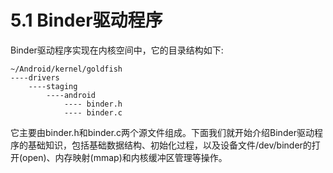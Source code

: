 # 5.1 Binder驱动程序

Binder驱动程序实现在内核空间中，它的目录结构如下:

```
~/Android/kernel/goldfish
----drivers
    ----staging
        ----android
            ---- binder.h
            ---- binder.c
```

它主要由binder.h和binder.c两个源文件组成。下面我们就开始介绍Binder驱动程序的基础知识，包括基础数据结构、初始化过程，以及设备文件/dev/binder的打开(open)、内存映射(mmap)和内核缓冲区管理等操作。